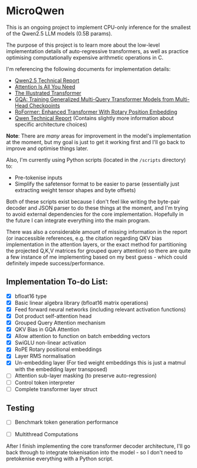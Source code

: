 # MicroQwen

This is an ongoing project to implement CPU-only inference for the smallest of the Qwen2.5 LLM models (0.5B params).

The purpose of this project is to learn more about the low-level implementation details of auto-regressive transformers,
as well as practice optimising computationally expensive arithmetic operations in C.

I'm referencing the following documents for implementation details:
- <a href="https://arxiv.org/abs/2412.15115">Qwen2.5 Technical Report</a>
- <a href="https://arxiv.org/abs/1706.03762">Attention Is All You Need</a>
- <a href="https://jalammar.github.io/illustrated-transformer/">The Illustrated Transformer</a>
- <a href="https://arxiv.org/pdf/2305.13245">GQA: Training Generalized Multi-Query Transformer Models from Multi-Head Checkpoints</a>
- <a href="https://arxiv.org/pdf/2104.09864">RoFormer: Enhanced Transformer With Rotary Position Embedding</a>
- <a href="https://arxiv.org/pdf/2309.16609">Qwen Technical Report</a> (Contains slightly more information about specific architecture choices)

**Note**:
There are *many* areas for improvement in the model's implementation at the moment, but my goal is just to get it working first 
and I'll go back to improve and optimise things later.

Also, I'm currently using Python scripts (located in the `/scripts` directory) to:
- Pre-tokenise inputs
- Simplify the safetensor format to be easier to parse (essentially just extracting weight tensor shapes and byte offsets)

Both of these scripts exist because I don't feel like writing the byte-pair decoder and JSON parser to do these things at the moment,
and I'm trying to avoid external dependencies for the core implementation. Hopefully in the future I can integrate everything into the main 
program.

There was also a considerable amount of missing information in the report (or inaccessible references, e.g. the citation regarding 
QKV bias implementation in the attention layers, or the exact method for partitioning the projected Q,K,V matrices for grouped query 
attention) so there are quite a few instance of me implementing based on my best guess - which could definitely impede success/performance.


## Implementation To-do List:
- [x] bfloat16 type
- [x] Basic linear algebra library (bfloat16 matrix operations)
- [x] Feed forward neural networks (including relevant activation functions)
- [x] Dot product self-attention head
- [x] Grouped Query Attention mechanism
- [x] QKV Bias in GQA Attention
- [x] Allow attention to function on batch embedding vectors
- [x] SwiGLU non-linear activation
- [x] RoPE Rotary positional embeddings
- [x] Layer RMS normalisation
- [x] Un-embedding layer (For tied weight embeddings this is just a matmul with the embedding layer transposed)
- [ ] Attention sub-layer masking (to preserve auto-regression)
- [ ] Control token interpreter
- [ ] Complete transformer layer struct

## Testing
- [ ] Benchmark token generation performance 
- [ ] Multithread Computations


After I finish implementing the core transformer decoder architecture, I'll go back through to integrate
tokenisation into the model - so I don't need to pretokenise everything with a Python script.



